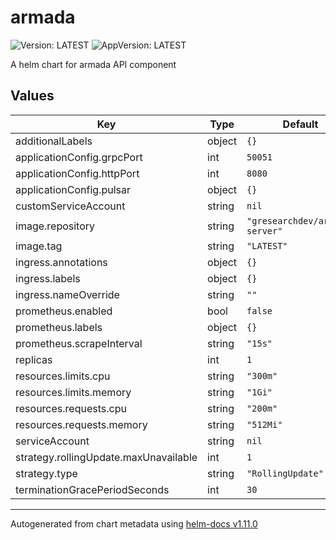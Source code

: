 # armada

![Version: LATEST](https://img.shields.io/badge/Version-LATEST-informational?style=flat-square) ![AppVersion: LATEST](https://img.shields.io/badge/AppVersion-LATEST-informational?style=flat-square)

A helm chart for armada API component

## Values

| Key | Type | Default | Description |
|-----|------|---------|-------------|
| additionalLabels | object | `{}` |  |
| applicationConfig.grpcPort | int | `50051` |  |
| applicationConfig.httpPort | int | `8080` |  |
| applicationConfig.pulsar | object | `{}` |  |
| customServiceAccount | string | `nil` |  |
| image.repository | string | `"gresearchdev/armada-server"` |  |
| image.tag | string | `"LATEST"` |  |
| ingress.annotations | object | `{}` |  |
| ingress.labels | object | `{}` |  |
| ingress.nameOverride | string | `""` |  |
| prometheus.enabled | bool | `false` |  |
| prometheus.labels | object | `{}` |  |
| prometheus.scrapeInterval | string | `"15s"` |  |
| replicas | int | `1` |  |
| resources.limits.cpu | string | `"300m"` |  |
| resources.limits.memory | string | `"1Gi"` |  |
| resources.requests.cpu | string | `"200m"` |  |
| resources.requests.memory | string | `"512Mi"` |  |
| serviceAccount | string | `nil` |  |
| strategy.rollingUpdate.maxUnavailable | int | `1` |  |
| strategy.type | string | `"RollingUpdate"` |  |
| terminationGracePeriodSeconds | int | `30` |  |

----------------------------------------------
Autogenerated from chart metadata using [helm-docs v1.11.0](https://github.com/norwoodj/helm-docs/releases/v1.11.0)
